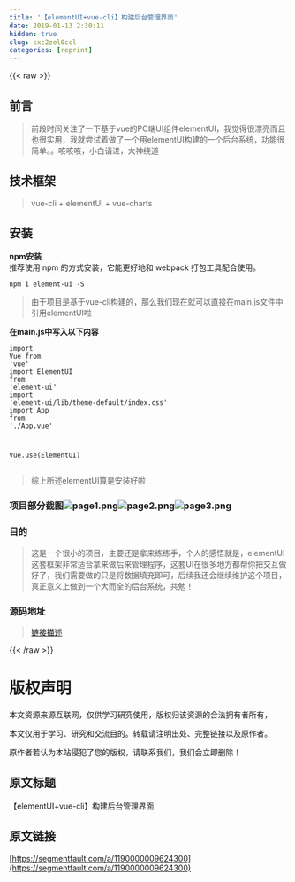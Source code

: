 ```yaml
---
title: '【elementUI+vue-cli】构建后台管理界面' 
date: 2019-01-13 2:30:11
hidden: true
slug: sxc2zel0ccl
categories: [reprint]
---
```


{{< raw >}}

                    
<h2 id="articleHeader0">前言</h2>
<blockquote><p>前段时间关注了一下基于vue的PC端UI组件elementUI，我觉得很漂亮而且也很实用，我就尝试着做了一个用elementUI构建的一个后台系统，功能很简单。。咳咳咳，小白请进，大神绕道</p></blockquote>
<h2 id="articleHeader1">技术框架</h2>
<blockquote><p>vue-cli + elementUI + vue-charts</p></blockquote>
<h2 id="articleHeader2">安装</h2>
<p><strong>npm安装</strong><br>  推荐使用 npm 的方式安装，它能更好地和 webpack 打包工具配合使用。</p>
<p><code>npm i element-ui -S</code></p>
<blockquote><p>由于项目是基于vue-cli构建的，那么我们现在就可以直接在main.js文件中引用elementUI啦</p></blockquote>
<p><strong>在main.js中写入以下内容</strong></p>
<div class="widget-codetool" style="display:none;">
      <div class="widget-codetool--inner">
      <span class="selectCode code-tool" data-toggle="tooltip" data-placement="top" title="" data-original-title="全选"></span>
      <span type="button" class="copyCode code-tool" data-toggle="tooltip" data-placement="top" data-clipboard-text="import Vue from 'vue'
import ElementUI from 'element-ui'
import 'element-ui/lib/theme-default/index.css'
import App from './App.vue'

Vue.use(ElementUI)" title="" data-original-title="复制"></span>
      <span type="button" class="saveToNote code-tool" data-toggle="tooltip" data-placement="top" title="" data-original-title="放进笔记"></span>
      </div>
      </div><pre class="hljs clean"><code><span class="hljs-keyword">import</span> Vue <span class="hljs-keyword">from</span> <span class="hljs-string">'vue'</span>
<span class="hljs-keyword">import</span> ElementUI <span class="hljs-keyword">from</span> <span class="hljs-string">'element-ui'</span>
<span class="hljs-keyword">import</span> <span class="hljs-string">'element-ui/lib/theme-default/index.css'</span>
<span class="hljs-keyword">import</span> App <span class="hljs-keyword">from</span> <span class="hljs-string">'./App.vue'</span>

Vue.use(ElementUI)</code></pre>
<blockquote><p>综上所述elementUI算是安装好啦</p></blockquote>
<h3 id="articleHeader3">项目部分截图<span class="img-wrap"><img data-src="/img/bVOxRR?w=1431&amp;h=754" src="https://static.alili.tech/img/bVOxRR?w=1431&amp;h=754" alt="page1.png" title="page1.png" style="cursor: pointer; display: inline;"></span><span class="img-wrap"><img data-src="/img/bVOxRT?w=1438&amp;h=759" src="https://static.alili.tech/img/bVOxRT?w=1438&amp;h=759" alt="page2.png" title="page2.png" style="cursor: pointer; display: inline;"></span><span class="img-wrap"><img data-src="/img/bVOxRV?w=1434&amp;h=750" src="https://static.alili.tech/img/bVOxRV?w=1434&amp;h=750" alt="page3.png" title="page3.png" style="cursor: pointer; display: inline;"></span>
</h3>
<h3 id="articleHeader4">目的</h3>
<blockquote><p>这是一个很小的项目，主要还是拿来练练手，个人的感悟就是，elementUI这套框架非常适合拿来做后来管理程序，这套UI在很多地方都帮你把交互做好了，我们需要做的只是将数据填充即可，后续我还会继续维护这个项目，真正意义上做到一个大而全的后台系统，共勉！</p></blockquote>
<h3 id="articleHeader5">源码地址</h3>
<blockquote><p><a href="https://github.com/Recklesslmz/elementUI" rel="nofollow noreferrer" target="_blank">链接描述</a></p></blockquote>

                
{{< /raw >}}

# 版权声明
本文资源来源互联网，仅供学习研究使用，版权归该资源的合法拥有者所有，

本文仅用于学习、研究和交流目的。转载请注明出处、完整链接以及原作者。

原作者若认为本站侵犯了您的版权，请联系我们，我们会立即删除！

## 原文标题
【elementUI+vue-cli】构建后台管理界面

## 原文链接
[https://segmentfault.com/a/1190000009624300](https://segmentfault.com/a/1190000009624300)

